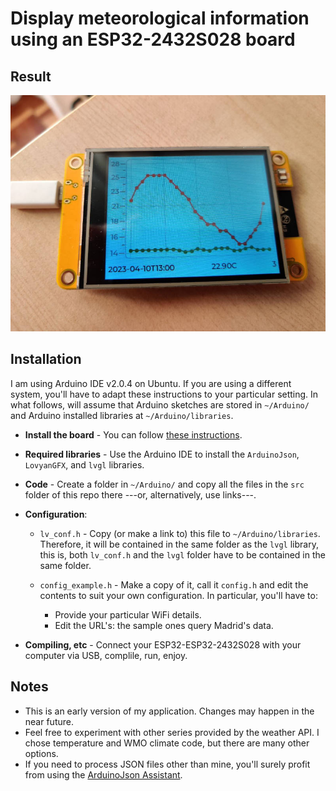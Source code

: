 # Display meteorological information using an ESP32-2432S028 board

## Result

![](./img/image.jpg)

## Installation

I am using Arduino IDE v2.0.4 on Ubuntu. If you are using a different system, you'll have to adapt these instructions to your particular setting. In what follows, will assume that Arduino sketches are stored in `~/Arduino/` and Arduino installed libraries at `~/Arduino/libraries`.

- **Install the board** - You can follow [these instructions](https://randomnerdtutorials.com/installing-the-esp32-board-in-arduino-ide-windows-instructions/).
- **Required libraries** - Use the Arduino IDE to install the `ArduinoJson`, `LovyanGFX`, and `lvgl` libraries.
- **Code** - Create a folder in `~/Arduino/` and copy all the files in the `src` folder of this repo there ---or, alternatively, use links---.
- **Configuration**:

    - `lv_conf.h` - Copy (or make a link to) this file to `~/Arduino/libraries`. Therefore, it will be contained in the same folder as the `lvgl` library, this is, both `lv_conf.h` and the `lvgl` folder have to be contained in the same folder.
    - `config_example.h` - Make a copy of it, call it `config.h` and edit the contents to suit your own configuration. In particular, you'll have to:

        - Provide your particular WiFi details.
        - Edit the URL's: the sample ones query Madrid's data.

- **Compiling, etc** - Connect your ESP32-ESP32-2432S028 with your computer via USB, complile, run, enjoy.

## Notes

- This is an early version of my application. Changes may happen in the near future.
- Feel free to experiment with other series provided by the weather API. I chose temperature and WMO climate code, but there are many other options.
- If you need to process JSON files other than mine, you'll surely profit from using the [ArduinoJson Assistant](https://arduinojson.org/v6/assistant/#/step1).


